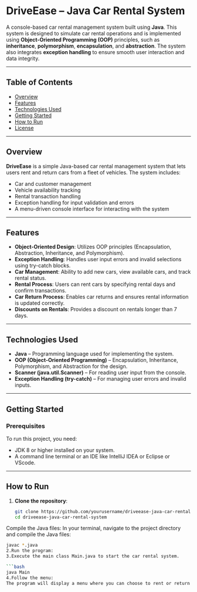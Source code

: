 # **DriveEase – Java Car Rental System**

A console-based car rental management system built using **Java**. This system is designed to simulate car rental operations and is implemented using **Object-Oriented Programming (OOP)** principles, such as **inheritance**, **polymorphism**, **encapsulation**, and **abstraction**. The system also integrates **exception handling** to ensure smooth user interaction and data integrity.

---

## **Table of Contents**

- [Overview](#overview)
- [Features](#features)
- [Technologies Used](#technologies-used)
- [Getting Started](#getting-started)
- [How to Run](#how-to-run)
- [License](#license)

---

## **Overview**

**DriveEase** is a simple Java-based car rental management system that lets users rent and return cars from a fleet of vehicles. The system includes:

- Car and customer management
- Vehicle availability tracking
- Rental transaction handling
- Exception handling for input validation and errors
- A menu-driven console interface for interacting with the system

---

## **Features**

- **Object-Oriented Design**: Utilizes OOP principles (Encapsulation, Abstraction, Inheritance, and Polymorphism).
- **Exception Handling**: Handles user input errors and invalid selections using try-catch blocks.
- **Car Management**: Ability to add new cars, view available cars, and track rental status.
- **Rental Process**: Users can rent cars by specifying rental days and confirm transactions.
- **Car Return Process**: Enables car returns and ensures rental information is updated correctly.
- **Discounts on Rentals**: Provides a discount on rentals longer than 7 days.

---

## **Technologies Used**

- **Java** – Programming language used for implementing the system.
- **OOP (Object-Oriented Programming)** – Encapsulation, Inheritance, Polymorphism, and Abstraction for the design.
- **Scanner (java.util.Scanner)** – For reading user input from the console.
- **Exception Handling (try-catch)** – For managing user errors and invalid inputs.

---

## **Getting Started**

### Prerequisites

To run this project, you need:

- JDK 8 or higher installed on your system.
- A command line terminal or an IDE like IntelliJ IDEA or Eclipse or VScode.

---

## **How to Run**

1. **Clone the repository**:
   ```bash
   git clone https://github.com/yourusername/driveease-java-car-rental-system.git
   cd driveease-java-car-rental-system
   
Compile the Java files:
In your terminal, navigate to the project directory and compile the Java files:
```bash
javac *.java
2.Run the program:
3.Execute the main class Main.java to start the car rental system.

```bash
java Main
4.Follow the menu:
The program will display a menu where you can choose to rent or return cars and view the rental details.



